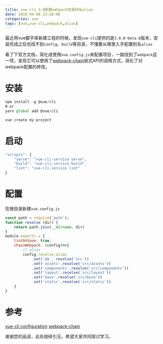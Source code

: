 ```yaml
---
title: vue-cli 3.0配置webpack目录别名alias
date: 2018-04-08 23:28:00
categories: vue
tags: [vue,vue-cli,webpack,alias]
---
```


最近用vue脚手架新建工程的时候，发现`vue-cli`提供的是`3.0.0-beta.6`版本，安装完成之后也找不到`config`、`build`等目录，不懂要从哪里入手配置别名`alias`

看了下官方文档，简化成使用`vue.config.js`来配置项目，一路找到了`webpack`这一项，发现它可以使用了[webpack-chain](https://github.com/mozilla-neutrino/webpack-chain)链式API的调用方式，简化了对webpack配置的修改。

# 安装

```javascript
npm install -g @vue/cli
# or
yarn global add @vue/cli

vue create my-project
```

# 启动

```javascript
"scripts": {
    "serve": "vue-cli-service serve",
    "build": "vue-cli-service build",
    "lint": "vue-cli-service lint"
}
```

# 配置

在根目录新建`vue.config.js`

```javascript
const path = require('path');
function resolve (dir) {
    return path.join(__dirname, dir)
}
module.exports = {
    lintOnSave: true,
    chainWebpack: (config)=>{
        // alias
        config.resolve.alias
            .set('@$', resolve('src'))
            .set('assets',resolve('src/assets'))
            .set('components',resolve('src/components'))
            .set('layout',resolve('src/layout'))
            .set('base',resolve('src/base'))
            .set('static',resolve('src/static'))
    }
}
```

# 参考

[vue-cli configuration](https://github.com/vuejs/vue-cli/blob/dev/docs/README.md)
[webpack-chain](https://github.com/mozilla-neutrino/webpack-chain)

谢谢您的品读，此处抛砖引玉，希望大家共同探讨学习。